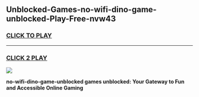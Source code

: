 
## Unblocked-Games-no-wifi-dino-game-unblocked-Play-Free-nvw43
<h3>
<a href="https://premium76.site?title=no-wifi-dino-game-unblocked&ref=15A">CLICK TO PLAY</a></h3>
<hr>

<h3>
<a href="https://premium76.site?title=no-wifi-dino-game-unblocked&ref=15A">CLICK 2 PLAY</a>
  
</h3>

<a href="https://premium76.site?title=no-wifi-dino-game-unblocked&ref=15A"><img src="https://clearcache.store/games.png"></a>


**no-wifi-dino-game-unblocked games unblocked: Your Gateway to Fun and Accessible Online Gaming**
